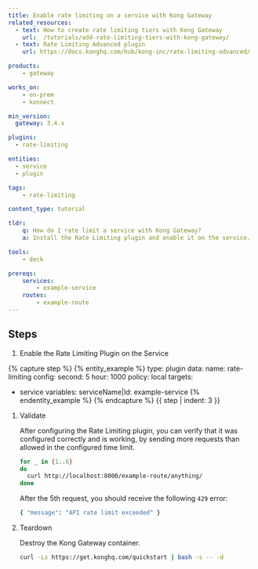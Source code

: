 ```yaml
---
title: Enable rate limiting on a service with Kong Gateway
related_resources:
  - text: How to create rate limiting tiers with Kong Gateway
    url:  /tutorials/add-rate-limiting-tiers-with-kong-gateway/
  - text: Rate Limiting Advanced plugin
    url: https://docs.konghq.com/hub/kong-inc/rate-limiting-advanced/

products:
    - gateway

works_on:
    - on-prem
    - konnect

min_version:
  gateway: 3.4.x

plugins:
  - rate-limiting

entities: 
  - service
  - plugin

tags:
    - rate-limiting

content_type: tutorial

tldr:
    q: How do I rate limit a service with Kong Gateway?
    a: Install the Rate Limiting plugin and enable it on the service.

tools:
    - deck

prereqs:
    services:
        - example-service
    routes:
        - example-route
---
```


## Steps

1. Enable the Rate Limiting Plugin on the Service

{% capture step %}
{% entity_example %}
type: plugin
data:
  name: rate-limiting
  config:
    second: 5
    hour: 1000
    policy: local
targets:
  - service
variables: 
    serviceName|Id: example-service
{% endentity_example %}
{% endcapture %}
{{ step | indent: 3 }}

1. Validate

   After configuring the Rate Limiting plugin, you can verify that it was configured correctly and is working, by sending more requests than allowed in the configured time limit.
   ```bash
   for _ in {1..6}
   do
     curl http://localhost:8000/example-route/anything/
   done
   ```
   After the 5th request, you should receive the following `429` error:

   ```bash
   { "message": "API rate limit exceeded" }
   ```

1. Teardown

   Destroy the Kong Gateway container.

   ```bash
   curl -Ls https://get.konghq.com/quickstart | bash -s -- -d
   ```
